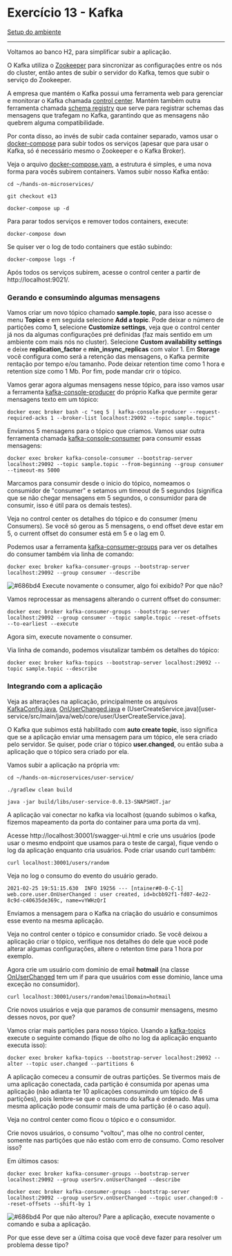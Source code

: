 # Exercício 13 - Kafka
[Setup do ambiente](https://github.com/luizroos/hands-on-microservices)

---

Voltamos ao banco H2, para simplificar subir a aplicação. 


O Kafka utiliza o [Zookeeper](https://zookeeper.apache.org/) para sincronizar as configurações entre os nós do cluster, então antes de subir o servidor do Kafka, temos que subir o serviço do Zookeeper.

A empresa que mantém o Kafka possui uma ferramenta web para gerenciar e monitorar o Kafka chamada [control center](https://docs.confluent.io/platform/current/control-center/index.html). Mantém também outra ferramenta chamada [schema registry](https://docs.confluent.io/platform/current/control-center/index.html) que serve para registrar schemas das mensagens que trafegam no Kafka, garantindo que as mensagens não quebrem alguma compatibilidade.

Por conta disso, ao invés de subir cada container separado, vamos usar o [docker-compose](https://docs.docker.com/compose/) para subir todos os serviços (apesar que para usar o Kafka, só é necessário mesmo o Zookeeper e o Kafka Broker).

Veja o arquivo [docker-compose.yam](docker-compose.yml), a estrutura é simples, e uma nova forma para vocês subirem containers. Vamos subir nosso Kafka então:

```console
cd ~/hands-on-microservices/

git checkout e13

docker-compose up -d
```

Para parar todos serviços e remover todos containers, execute:

```console
docker-compose down
```

Se quiser ver o log de todo containers que estão subindo:

```console
docker-compose logs -f
```

Após todos os serviços subirem, acesse o control center a partir de http://localhost:9021/.

### Gerando e consumindo algumas mensagens

Vamos criar um novo tópico chamado **sample.topic**, para isso acesse o menu **Topics** e em seguida selecione **Add a topic**. Pode deixar o número de partições como **1**, selecione **Customize settings**, veja que o control center já nos da algumas configurações pré definidas (faz mais sentido em um ambiente com mais nós no cluster). Selecione **Custom availability settings** e deixe **replication_factor** e **min_insync_replicas** com valor 1. Em **Storage** você configura como será a retenção das mensagens, o Kafka permite rentação por tempo e/ou tamanho. Pode deixar retention time como 1 hora e retention size como 1 Mb. Por fim, pode mandar crir o tópico.

Vamos gerar agora algumas mensagens nesse tópico, para isso vamos usar a ferramenta [kafka-console-producer](https://docs.cloudera.com/documentation/kafka/latest/topics/kafka_command_line.html) do próprio Kafka que permite gerar mensagens texto em um tópico: 

```console
docker exec broker bash -c "seq 5 | kafka-console-producer --request-required-acks 1 --broker-list localhost:29092 --topic sample.topic"
```

Enviamos 5 mensagens para o tópico que criamos. Vamos usar outra ferramenta chamada [kafka-console-consumer](https://docs.cloudera.com/documentation/kafka/latest/topics/kafka_command_line.html) para consumir essas mensagens:

```console
docker exec broker kafka-console-consumer --bootstrap-server localhost:29092 --topic sample.topic --from-beginning --group consumer --timeout-ms 5000
```

Marcamos para consumir desde o inicio do tópico, nomeamos o consumidor de "consumer" e setamos um timeout de 5 segundos (significa que se não chegar mensagens em 5 segundos, o consumidor para de consumir, isso é útil para os demais testes). 

Veja no control center os detalhes do tópico e do consumer (menu Consumers). Se você só gerou as 5 mensagens, o end offset deve estar em 5, o current offset do consumer está em 5 e o lag em 0.

Podemos usar a ferramenta [kafka-consumer-groups](https://docs.cloudera.com/documentation/kafka/latest/topics/kafka_command_line.html) para ver os detalhes do consumer também via linha de comando:

```console
docker exec broker kafka-consumer-groups --bootstrap-server localhost:29092 --group consumer --describe
```

![#686bd4](https://via.placeholder.com/10/686bd4?text=+) Execute novamente o consumer, algo foi exibido? Por que não?

Vamos reprocessar as mensagens alterando o current offset do consumer:

```console
docker exec broker kafka-consumer-groups --bootstrap-server localhost:29092 --group consumer --topic sample.topic --reset-offsets --to-earliest --execute
```

Agora sim, execute novamente o consumer.
 
Via linha de comando, podemos visutalizar também os detalhes do tópico: 

```console
docker exec broker kafka-topics --bootstrap-server localhost:29092 --topic sample.topic --describe
```

### Integrando com a aplicação

Veja as alterações na aplicação, principalmente os arquivos [KafkaConfig.java](user-service/src/main/java/web/KafkaConfig.java), [OnUserChanged.java](user-service/src/main/java/web/core/user/OnUserChanged.java) e (UserCreateService.java)[user-service/src/main/java/web/core/user/UserCreateService.java].

O Kafka que subimos está habilitado com **auto create topic**, isso significa que se a aplicação enviar uma mensagem para um tópico, ele sera criado pelo servidor. Se quiser, pode criar o tópico **user.changed**, ou então suba a aplicação que o tópico sera criado por ela.

Vamos subir a aplicação na própria vm:

```console
cd ~/hands-on-microservices/user-service/

./gradlew clean build

java -jar build/libs/user-service-0.0.13-SNAPSHOT.jar
```

A aplicação vai conectar no kafka via localhost (quando subimos o kafka, fizemos mapeamento da porta do container para uma porta da vm).

Acesse http://localhost:30001/swagger-ui.html e crie uns usuários (pode usar o mesmo endpoint que usamos para o teste de carga), fique vendo o log da aplicação enquanto cria usuários. Pode criar usando curl também:

```console
curl localhost:30001/users/random
```

Veja no log o consumo do evento do usuário gerado. 

```console
2021-02-25 19:51:15.630  INFO 19256 --- [ntainer#0-0-C-1] web.core.user.OnUserChanged : user created, id=bcbb92f1-fd07-4e22-8c9d-c40635de369c, name=vYWHzQrI
```

Enviamos a mensagem para o Kafka na criação do usuário e consumimos esse evento na mesma aplicação.

Veja no control center o tópico e consumidor criado. Se você deixou a aplicação criar o tópico, verifique nos detalhes do dele que você pode alterar algumas configurações, altere o retenton time para 1 hora por exemplo.

Agora crie um usuário com dominio de email **hotmail** (na classe [OnUserChanged](user-service/src/main/java/web/core/user/OnUserChanged.java) tem um if para que usuários com esse dominio, lance uma exceção no consumidor). 

```console
curl localhost:30001/users/random?emailDomain=hotmail
```
Crie novos usuários e veja que paramos de consumir mensagens, mesmo desses novos, por que?

Vamos criar mais partições para nosso tópico. Usando a [kafka-topics](https://docs.cloudera.com/documentation/kafka/latest/topics/kafka_command_line.html) execute o seguinte comando (fique de olho no log da aplicação enquanto executa isso):

```console
docker exec broker kafka-topics --bootstrap-server localhost:29092 --alter --topic user.changed --partitions 6
```

A aplicação comeceu a consumir de outras partições. Se tivermos mais de uma aplicação conectada, cada partição é consumida por apenas uma aplicação (não adianta ter 10 aplicações consumindo um tópico de 6 partições), pois lembre-se que o consumo do kafka é ordenado. Mas uma mesma aplicação pode consumir mais de uma partição (é o caso aqui). 

Veja no control center como ficou o tópico e o consumidor.

Crie novos usuários, o consumo "voltou", mas olhe no control center, somente nas partições que não estão com erro de consumo. Como resolver isso? 

Em últimos casos:

```console
docker exec broker kafka-consumer-groups --bootstrap-server localhost:29092 --group userSrv.onUserChanged --describe

docker exec broker kafka-consumer-groups --bootstrap-server localhost:29092 --group userSrv.onUserChanged --topic user.changed:0 --reset-offsets --shift-by 1
```

![#686bd4](https://via.placeholder.com/10/686bd4?text=+) Por que não alterou? Pare a aplicação, execute novamente o comando e suba a aplicação.

Por que esse deve ser a última coisa que você deve fazer para resolver um problema desse tipo?

